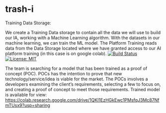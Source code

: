 # trash-i
Training Data Storage:

We create a Training Data storage to contain all the data we will use to build our IA, working with a Machine Learning algorithm. With the datasets in our machine learning, we can train the ML model.
The Platform Training reads data from the Data Storage located where we have granted access to our AI platform training (in this case is on google colab).
[![Build Status](https://app.travis-ci.com/brkkrgz/trash-ai-testing.svg?branch=main)](https://app.travis-ci.com/brkkrgz/trash-ai-testing)
[![License: MIT](https://img.shields.io/badge/License-MIT-yellow.svg)](https://opensource.org/licenses/MIT)

The team is searching for a model that has been trained as a proof of concept (POC). POCs has the intention to prove that new technology/service/idea is viable for the market.
The POCs involves a developers examining the client’s requirements, selecting a few to focus on, and creating a proof of concept to meet those requirements.
Trained model is available for view:
https://colab.research.google.com/drive/1QKI1EzHGkEwc1PMsfqJ3Mc87NfmTUsx9?usp=sharing
